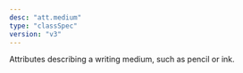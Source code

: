 ```yaml
---
desc: "att.medium"
type: "classSpec"
version: "v3"
---
```


Attributes describing a writing medium, such as pencil or ink.